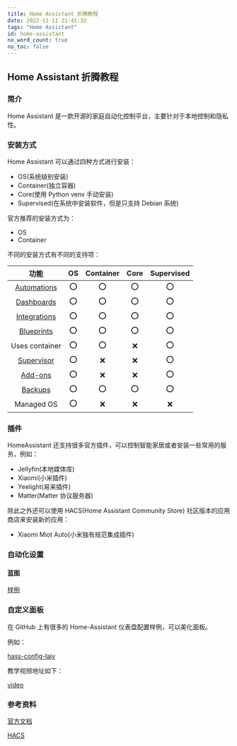 ```yaml
---
title: Home Assistant 折腾教程
date: 2022-11-11 21:41:32
tags: "Home Assistant"
id: home-assistant
no_word_count: true
no_toc: false
---
```


## Home Assistant 折腾教程

### 简介

Home Assistant 是一款开源的家庭自动化控制平台，主要针对于本地控制和隐私性。

### 安装方式

Home Assistant 可以通过四种方式进行安装：

- OS(系统级别安装)
- Container(独立容器)
- Core(使用 Python venv 手动安装)
- Supervised(在系统中安装软件，但是只支持 Debian 系统)

官方推荐的安装方式为：

- OS
- Container

不同的安装方式有不同的支持项：

|                                          功能                                          | OS  | Container | Core | Supervised |
|:------------------------------------------------------------------------------------:|:---:|:---------:|:----:|:----------:|
|             [Automations](https://www.home-assistant.io/docs/automation)             | :o: |    :o:    | :o:  |    :o:     |
|                [Dashboards](https://www.home-assistant.io/dashboards)                | :o: |    :o:    | :o:  |    :o:     |
|              [Integrations](https://www.home-assistant.io/integrations)              | :o: |    :o:    | :o:  |    :o:     |
|              [Blueprints](https://www.home-assistant.io/docs/blueprint)              | :o: |    :o:    | :o:  |    :o:     |
|                                    Uses container                                    | :o: |    :o:    | :x:  |    :o:     |
| [Supervisor](https://www.home-assistant.io/docs/glossary/#home-assistant-supervisor) | :o: |    :x:    | :x:  |    :o:     |
|                   [Add-ons](https://www.home-assistant.io/addons)                    | :o: |    :x:    | :x:  |    :o:     |
|          [Backups](https://www.home-assistant.io/common-tasks/os/#backups)           | :o: |    :o:    | :o:  |    :o:     |
|                                      Managed OS                                      | :o: |    :x:    | :x:  |    :x:     |

### 插件

HomeAssistant 还支持很多官方插件，可以控制智能家居或者安装一些常用的服务，例如：

- Jellyfin(本地媒体库)
- Xiaomi(小米插件)
- Yeelight(易来插件)
- Matter(Matter 协议服务器)

除此之外还可以使用 HACS(Home Assistant Community Store) 社区版本的应用商店来安装新的应用：

- Xiaomi Miot Auto(小米独有规范集成插件)

### 自动化设置

#### 蓝图

[样例](https://github.com/home-assistant/core/blob/dev/homeassistant/components/automation/blueprints/motion_light.yaml)

### 自定义面板

在 GitHub 上有很多的 Home-Assistant 仪表盘配置样例，可以美化面板。

例如：

[hass-config-lajv](https://github.com/lukevink/hass-config-lajv)

教学视频地址如下：

[video](https://www.bilibili.com/video/BV1jA4y1f7av)

### 参考资料

[官方文档](https://www.home-assistant.io/)

[HACS](https://hacs.xyz/)
